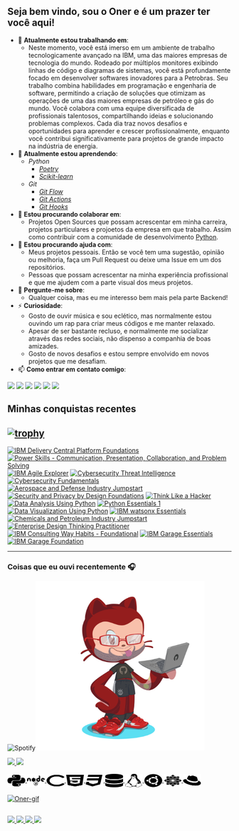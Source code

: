 ## Seja bem vindo, sou o Oner e é um prazer ter você aqui!

  - 🔭 **Atualmente estou trabalhando em**:
	  - Neste momento, você está imerso em um ambiente de trabalho tecnologicamente avançado na IBM, uma das maiores empresas de tecnologia do mundo. Rodeado por múltiplos monitores exibindo linhas de código e diagramas de sistemas, você está profundamente focado em desenvolver softwares inovadores para a Petrobras. Seu trabalho combina habilidades em programação e engenharia de software, permitindo a criação de soluções que otimizam as operações de uma das maiores empresas de petróleo e gás do mundo. Você colabora com uma equipe diversificada de profissionais talentosos, compartilhando ideias e solucionando problemas complexos. Cada dia traz novos desafios e oportunidades para aprender e crescer profissionalmente, enquanto você contribui significativamente para projetos de grande impacto na indústria de energia.
  - 🌱 **Atualmente estou aprendendo**:
	  - *Python*
		  - [*Poetry*](https://python-poetry.org/)
		  - [*Scikit-learn*](https://scikit-learn.org/0.21/documentation.html)
	  - *Git*
		  - [*Git Flow*](https://www.campingcoder.com/2018/04/how-to-use-git-flow/)
		  - [*Git Actions*](https://docs.github.com/pt/actions)
		  - [*Git Hooks*](https://git-scm.com/book/en/v2/Customizing-Git-Git-Hooks#_git_hooks)
  - 👯 **Estou procurando colaborar em**:
	  - Projetos Open Sources que possam acrescentar em minha carreira, projetos particulares e projoetos da empresa em que trabalho. Assim como contribuir com a comunidade de desenvolvimento [Python](https://www.python.org).
  - 🤔 **Estou procurando ajuda com**:
	  - Meus projetos pessoais. Então se você tem uma sugestão, opinião ou melhoria, faça um Pull Request ou deixe uma Issue em um dos repositórios.
	  - Pessoas que possam acrescentar na minha experiência profissional e que me ajudem com a parte visual dos meus projetos. 
  - 💬 **Pergunte-me sobre**:
	  - Qualquer coisa, mas eu me interesso bem mais pela parte Backend!
  - ⚡ **Curiosidade**:
	  - Gosto de ouvir música e sou eclético, mas normalmente estou ouvindo um rap para criar meus códigos e me manter relaxado.
	  - Apesar de ser bastante recluso, e normalmente me socializar através das redes sociais, não dispenso a companhia de boas amizades. 
	  - Gosto de novos desafios e estou sempre envolvido em novos projetos que me desafiam.
- 📫 **Como entrar em contato comigo**:</br>
<div>
  <a href="https://www.youtube.com/c/onerpy" target="_blank"><img src="https://img.shields.io/badge/YouTube-FF0000?style=for-the-badge&logo=youtube&logoColor=white" target="_blank"></a>
  <a href="https://www.instagram.com/oner.oficial/" target="_blank"><img src="https://img.shields.io/badge/-Instagram-%23E4405F?style=for-the-badge&logo=instagram&logoColor=white" target="_blank"></a>
 	<a href="https://www.twitch.tv/0nezer0" target="_blank"><img src="https://img.shields.io/badge/Twitch-9146FF?style=for-the-badge&logo=twitch&logoColor=white" target="_blank"></a>
 <a href="#" target="_blank"><img src="https://img.shields.io/badge/Discord-7289DA?style=for-the-badge&logo=discord&logoColor=white" target="_blank"></a> 
  <a href = "mailto:caimbebr@gmail.com"><img src="https://img.shields.io/badge/-Gmail-%23333?style=for-the-badge&logo=gmail&logoColor=white" target="_blank"></a>
  <a href="https://www.linkedin.com/in/onerzer00/" target="_blank"><img src="https://img.shields.io/badge/-LinkedIn-%230077B5?style=for-the-badge&logo=linkedin&logoColor=white" target="_blank"></a> 
</div>

## Minhas conquistas recentes
[![trophy](https://github-profile-trophy.vercel.app/?username=Eric-Coutinho&theme=onedark)](https://github.com/ryo-ma/github-profile-trophy)
---
<!--START_SECTION:badges-->
<a href="https://www.credly.com/badges/893e10c6-feb1-4e92-b00c-89ac4d0d411b" title="IBM Delivery Central Platform Foundations"><img src="https://images.credly.com/size/80x80/images/bef4952f-f3d5-49e8-895f-072149aad1a7/image.png" alt="IBM Delivery Central Platform Foundations" width="80" height="80"></a>
<a href="https://www.credly.com/badges/5dcd1ee5-d7fc-4106-a55c-e17f42bb5cd2" title="Power Skills - Communication, Presentation, Collaboration, and Problem Solving"><img src="https://images.credly.com/size/80x80/images/8c309b9b-79d0-467f-a966-765b28c2aa50/image.png" alt="Power Skills - Communication, Presentation, Collaboration, and Problem Solving" width="80" height="80"></a>
<a href="https://www.credly.com/badges/3e6ca60f-2145-4f2e-91c4-85e1daf569e1" title="IBM Agile Explorer"><img src="https://images.credly.com/size/80x80/images/a972f054-be07-4845-85c7-95c8d11852f5/IBM-Agile-Explorer.png" alt="IBM Agile Explorer" width="80" height="80"></a>
<a href="https://www.credly.com/badges/c68d16d0-d314-4060-b083-4ba52298339b" title="Cybersecurity Threat Intelligence"><img src="https://images.credly.com/size/80x80/images/45c20fa0-a403-4a56-9792-1aeecc84c9cf/image.png" alt="Cybersecurity Threat Intelligence" width="80" height="80"></a>
<a href="https://www.credly.com/badges/88a690b8-a067-487c-b4eb-0fa39ef7a78a" title="Cybersecurity Fundamentals"><img src="https://images.credly.com/size/80x80/images/50b96632-6cbb-40b7-ac0e-b83f49ff7f94/image.png" alt="Cybersecurity Fundamentals" width="80" height="80"></a>
<a href="https://www.credly.com/badges/e382e1e4-49a1-403e-9d8e-0ca94d237e68" title="Aerospace and Defense Industry Jumpstart"><img src="https://images.credly.com/size/80x80/images/b10f31df-9182-42ae-b50e-b979dfe022eb/Aerospace-And-Defense-Industry-Jumpstart.png" alt="Aerospace and Defense Industry Jumpstart" width="80" height="80"></a>
<a href="https://www.credly.com/badges/a904ea83-c133-49a2-8d5a-529b16765482" title="Security and Privacy by Design Foundations"><img src="https://images.credly.com/size/80x80/images/a2dcfb34-cc2a-44fa-884a-c78b5be9f557/Security-and-Privacy-by-Design-Foundational.png" alt="Security and Privacy by Design Foundations" width="80" height="80"></a>
<a href="https://www.credly.com/badges/f6bec119-5fb7-4d3a-83c3-2a9b454f5890" title="Think Like a Hacker"><img src="https://images.credly.com/size/80x80/images/fb49de32-6a4c-4850-97cc-942b638ae4c3/Think-LIke-a-Hacker.png" alt="Think Like a Hacker" width="80" height="80"></a>
<a href="https://www.credly.com/badges/d9e844d9-16ef-4bcd-9599-ca3f20088094" title="Data Analysis Using Python"><img src="https://images.credly.com/size/80x80/images/f5bb6420-710c-4508-bd1f-df3a9d3fafb0/blob" alt="Data Analysis Using Python" width="80" height="80"></a>
<a href="https://www.credly.com/badges/77e404f3-8333-49d7-b666-18f2bccd7fbd" title="Python Essentials 1"><img src="https://images.credly.com/size/80x80/images/68c0b94d-f6ac-40b1-a0e0-921439eb092e/image.png" alt="Python Essentials 1" width="80" height="80"></a>
<a href="https://www.credly.com/badges/5846f0ea-1e83-47d4-91d9-50f30e3a32dc" title="Data Visualization Using Python"><img src="https://images.credly.com/size/80x80/images/90baa00c-2d2b-4544-8c11-77c99068728a/blob" alt="Data Visualization Using Python" width="80" height="80"></a>
<a href="https://www.credly.com/badges/a79976ec-9675-4526-8425-5e60055cdc62" title="IBM watsonx Essentials"><img src="https://images.credly.com/size/80x80/images/47a15e48-3fd7-4c36-8f7e-639a65945ad8/image.png" alt="IBM watsonx Essentials" width="80" height="80"></a>
<a href="https://www.credly.com/badges/29d04462-aa30-4bb2-9995-f43b0ab0d428" title="Chemicals and Petroleum Industry Jumpstart"><img src="https://images.credly.com/size/80x80/images/27a383fd-87ab-4c63-8c5c-ff75f56585b2/Chemicals-Petroleum-Industry-Jumpstart.png" alt="Chemicals and Petroleum Industry Jumpstart" width="80" height="80"></a>
<a href="https://www.credly.com/badges/3d4fd223-19da-457d-9e36-392170c1d43e" title="Enterprise Design Thinking Practitioner"><img src="https://images.credly.com/size/80x80/images/bc08972c-3c7d-4b99-82a0-c94bcca36674/Badges_v8-07_Practitioner.png" alt="Enterprise Design Thinking Practitioner" width="80" height="80"></a>
<a href="https://www.credly.com/badges/24562415-31b6-45cf-a1ee-9cd0f71f3c25" title="IBM Consulting Way Habits - Foundational"><img src="https://images.credly.com/size/80x80/images/2d07eb92-26fd-4b4c-b3a4-3283bf9dcf74/IBM-Consulting-Way-Habits---Foundational.png" alt="IBM Consulting Way Habits - Foundational" width="80" height="80"></a>
<a href="https://www.credly.com/badges/8e83a7e2-c39e-4647-bd5e-eb8df166eebc" title="IBM Garage Essentials"><img src="https://images.credly.com/size/80x80/images/fb718a87-6d0d-4a6d-8068-677f1bec78f2/IBM_Garage_Essentials.png" alt="IBM Garage Essentials" width="80" height="80"></a>
<a href="https://www.credly.com/badges/29d0bc0b-096e-4ca5-9b18-a6da3a297b15" title="IBM Garage Foundation"><img src="https://images.credly.com/size/80x80/images/9beccf39-df2f-4025-b971-3a7ec6dfdbfa/image.png" alt="IBM Garage Foundation" width="80" height="80"></a>
<!--END_SECTION:badges-->
---
### Coisas que eu ouvi recentemente 🎧
![Spotify](https://spotify-recently-played-readme.vercel.app/api?user=rf1n5s1vmnozg6yxkzfen0qh2&unique={width=300})<img align="rigth" height="380em" width="380em" src="https://github.com/onezer00/onezer00/blob/7937057f784013fe10473288283acbd852a894dd/octocat-1661963313210.png" />
<div>
  <a href="https://github.com/onezer00">
  <img height="180em" src="https://github-readme-stats-git-master-caimbebr.vercel.app/api?username=onezer00&show_icons=true&theme=dracula&include_all_commits=true&count_private=true"/>
  <img height="180em" src="https://github-readme-stats-git-master-caimbebr.vercel.app/api/top-langs/?username=onezer00&layout=compact&langs_count=7&theme=dracula"/>
</div>
  
<div style="display: inline_block"><br>
  <img align="center" alt="Oner-python" height="30" width="40" src="https://raw.githubusercontent.com/onezer00/onezer00/main/images/python-brands.svg">
  <img align="center" alt="Oner-nodejs" height="30" width="40" src="https://raw.githubusercontent.com/onezer00/onezer00/main/images/node-brands.svg">
  <img align="center" alt="Oner-C" height="30" width="40" src="https://raw.githubusercontent.com/onezer00/onezer00/main/images/c-solid.svg">
  <img align="center" alt="Oner-html5" height="30" width="40" src="https://raw.githubusercontent.com/onezer00/onezer00/main/images/html5-brands.svg">
  <img align="center" alt="Oner-css3" height="30" width="40" src="https://raw.githubusercontent.com/onezer00/onezer00/main/images/css3-brands.svg">
  <img align="center" alt="Oner-databases" height="30" width="40" src="https://github.com/onezer00/onezer00/blob/main/images/database-solid.svg">
  <img align="center" alt="Oner-Linux" height="30" width="40" src="https://raw.githubusercontent.com/onezer00/onezer00/main/images/linux-brands.svg">
  <img align="center" alt="Oner-ubuntu" height="30" width="40" src="https://raw.githubusercontent.com/onezer00/onezer00/main/images/ubuntu-brands.svg">
  <img align="center" alt="Oner-centos" height="30" width="40" src="https://raw.githubusercontent.com/onezer00/onezer00/main/images/centos-brands.svg">
  <img align="center" alt="Oner-redhat" height="30" width="40" src="https://github.com/onezer00/onezer00/blob/main/images/redhat-brands.svg"/>
  
</div>

<div style="display: inline"><br>
  <img alt="Oner-gif" height="180" width="420" src="https://developers.giphy.com/branch/master/static/api-c99e353f761d318322c853c03ebcf21b.gif">
</div>

  ##
 
<img src="https://img.shields.io/github/issues/onezer00/onezer00?style=plastic" />
<img src="https://img.shields.io/github/forks/onezer00/onezer00?style=plastic" />
<img src="https://img.shields.io/github/stars/onezer00/onezer00?style=plastic" />
<img src="https://img.shields.io/github/license/onezer00/onezer00?style=plastic" />
